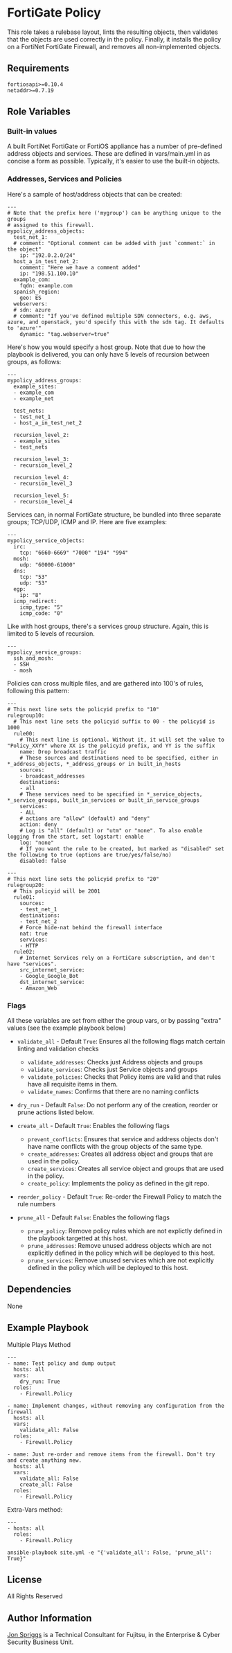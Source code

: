 FortiGate Policy
================

This role takes a rulebase layout, lints the resulting objects, then validates that the objects are used correctly in the 
policy. Finally, it installs the policy on a FortiNet FortiGate Firewall, and removes all non-implemented objects.

Requirements
------------

    fortiosapi>=0.10.4
    netaddr>=0.7.19

Role Variables
--------------
### Built-in values
A built FortiNet FortiGate or FortiOS appliance has a number of pre-defined address objects and services. These are defined in vars/main.yml in as concise a
form as possible. Typically, it's easier to use the built-in objects.

### Addresses, Services and Policies

Here's a sample of host/address objects that can be created:

    ---
    # Note that the prefix here ('mygroup') can be anything unique to the groups
    # assigned to this firewall.
    mypolicy_address_objects:
      test_net_1:
      # comment: "Optional comment can be added with just `comment:` in the object"
        ip: "192.0.2.0/24"
      host_a_in_test_net_2:
        comment: "Here we have a comment added"
        ip: "198.51.100.10"
      example_com:
        fqdn: example.com
      spanish_region:
        geo: ES
      webservers:
      # sdn: azure
      # comment: "If you've defined multiple SDN connectors, e.g. aws, azure, and openstack, you'd specify this with the sdn tag. It defaults to 'azure'"
        dynamic: "tag.webserver=true"

Here's how you would specify a host group. Note that due to how the playbook is delivered, you can only have 5 levels of recursion between groups, as follows:

    ---
    mypolicy_address_groups:
      example_sites:
      - example_com
      - example_net
      
      test_nets:
      - test_net_1
      - host_a_in_test_net_2
      
      recursion_level_2:
      - example_sites
      - test_nets
      
      recursion_level_3:
      - recursion_level_2
      
      recursion_level_4:
      - recursion_level_3
      
      recursion_level_5:
      - recursion_level_4

Services can, in normal FortiGate structure, be bundled into three separate groups; TCP/UDP, ICMP and IP. Here are five examples:

    ---
    mypolicy_service_objects:
      irc:
        tcp: "6660-6669" "7000" "194" "994"
      mosh:
        udp: "60000-61000"
      dns:
        tcp: "53"
        udp: "53"
      egp:
        ip: "8"
      icmp_redirect:
        icmp_type: "5"
        icmp_code: "0"

Like with host groups, there's a services group structure. Again, this is limited to 5 levels of recursion.

    ---
    mypolicy_service_groups:
      ssh_and_mosh:
      - SSH
      - mosh

Policies can cross multiple files, and are gathered into 100's of rules, following this pattern:

    ---
    # This next line sets the policyid prefix to "10"
    rulegroup10:
      # This next line sets the policyid suffix to 00 - the policyid is 1000
      rule00:
        # This next line is optional. Without it, it will set the value to "Policy_XXYY" where XX is the policyid prefix, and YY is the suffix
        name: Drop broadcast traffic
        # These sources and destinations need to be specified, either in *_address_objects, *_address_groups or in built_in_hosts
        sources:
        - broadcast_addresses
        destinations:
        - all
        # These services need to be specified in *_service_objects, *_service_groups, built_in_services or built_in_service_groups
        services:
        - ALL
        # actions are "allow" (default) and "deny"
        action: deny
        # Log is "all" (default) or "utm" or "none". To also enable logging from the start, set logstart: enable
        log: "none"
        # If you want the rule to be created, but marked as "disabled" set the following to true (options are true/yes/false/no)
        disabled: false
    
    ---
    # This next line sets the policyid prefix to "20"
    rulegroup20:
      # This policyid will be 2001
      rule01:
        sources:
        - test_net_1
        destinations:
        - test_net_2
        # Force hide-nat behind the firewall interface
        nat: true
        services:
        - HTTP
      rule02:
        # Internet Services rely on a FortiCare subscription, and don't have "services".
        src_internet_service:
        - Google_Google_Bot
        dst_internet_service:
        - Amazon_Web

### Flags

All these variables are set from either the group vars, or by passing "extra" values (see the example playbook below)

* `validate_all` - Default `True`: Ensures all the following flags match
certain linting and validation checks
  * `validate_addresses`: Checks just Address objects and groups
  * `validate_services`: Checks just Service objects and groups
  * `validate_policies`: Checks that Policy items are valid and that
rules have all requisite items in them.
  * `validate_names`: Confirms that there are no naming conflicts

* `dry_run` - Default `False`: Do not perform any of the creation, reorder or prune actions listed below.

* `create_all` - Default `True`: Enables the following flags
  * `prevent_conflicts`: Ensures that service and address objects don't
have name conflicts with the group objects of the same type.
  * `create_addresses`: Creates all address object and groups that are
used in the policy.
  * `create_services`: Creates all service object and groups that are
used in the policy.
  * `create_policy`: Implements the policy as defined in the git repo.

* `reorder_policy` - Default `True`: Re-order the Firewall Policy to match the rule numbers

* `prune_all` - Default `False`: Enables the following flags
  * `prune_policy`: Remove policy rules which are not explictly defined in the playbook targetted at this host.
  * `prune_addresses`: Remove unused address objects which are not explicitly defined in the policy which will be deployed to this host.
  * `prune_services`: Remove unused services which are not explicitly defined in the policy which will be deployed to this host.

Dependencies
------------

None

Example Playbook
----------------

Multiple Plays Method

    ---
    - name: Test policy and dump output
      hosts: all
      vars:
        dry_run: True
      roles:
        - Firewall.Policy

    - name: Implement changes, without removing any configuration from the firewall
      hosts: all
      vars:
        validate_all: False
      roles:
        - Firewall.Policy

    - name: Just re-order and remove items from the firewall. Don't try and create anything new.
      hosts: all
      vars:
        validate_all: False
        create_all: False
      roles:
        - Firewall.Policy

Extra-Vars method:

    ---
    - hosts: all
      roles:
        - Firewall.Policy

`ansible-playbook site.yml -e "{'validate_all': False, 'prune_all': True}"`

License
-------

All Rights Reserved

Author Information
------------------

[Jon Spriggs](mailto:jon.spriggs@uk.fujitsu.com) is a Technical Consultant for Fujitsu, in the Enterprise & Cyber Security Business Unit.
